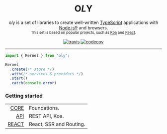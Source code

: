 <h1 align="center">
  O<em>L</em>Y
</h1>

<p align="center">
o<em>l</em>y is a set of libraries to create well-written 
<a href="https://github.com/Microsoft/TypeScript">TypeScript</a>
applications with <a href="https://nodejs.org/en/">Node.js®</a> and browsers.
<br/>
<small>
This set is based on popular projects, such as
<a href="https://github.com/koajs/koa">Koa</a> 
and
<a href="https://github.com/facebook/react">React</a>.
</small>
</p>

<div align="center">
<a href="https://travis-ci.org/nolyme/oly"><img src="https://travis-ci.org/nolyme/oly.svg?branch=master" alt="travis"/></a>
<a href="https://codecov.io/gh/nolyme/oly"><img src="https://codecov.io/gh/nolyme/oly/branch/master/graph/badge.svg" alt="codecov"/></a>
</div>

<hr />

```ts
import { Kernel } from "oly";

Kernel
  .create(/* store */)
  .with(/* services & providers */)
  .start()
  .catch(console.error)
```

### Getting started

|                                                     |                                        |
|----------------------------------------------------:|----------------------------------------|
| [CORE](https://nolyme.github.io/oly/#/m/oly)        | Foundations.                           | 
| [API](https://nolyme.github.io/oly/#/m/oly-api)     | REST API, Koa.                         | 
| [REACT](https://nolyme.github.io/oly/#/m/oly-react) | React, SSR and Routing.                | 
